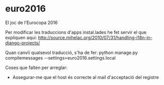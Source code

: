 # euro2016
El joc de l'Eurocopa 2016

Per modificar les traduccions d'apps instal.lades he fet servir el que expliquen aquí: http://source.mihelac.org/2010/07/31/handling-i18n-in-django-projects/

Quan canviï qualsevol traducció, s'ha de fer:
python manage.py compilemessages --settings=euro2016.settings.local

Coses que falten per arreglar:
- Assegurar-me que el host és correcte al mail d'acceptació del registre
